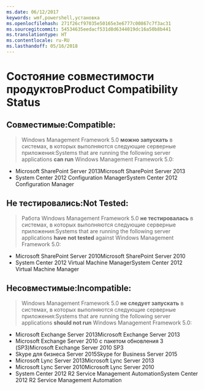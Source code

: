 ```yaml
---
ms.date: 06/12/2017
keywords: wmf,powershell,установка
ms.openlocfilehash: 271f26cf97035e50165e3e6777c00867c7f3ac31
ms.sourcegitcommit: 54534635eedacf531d8d6344019dc16a50b8b441
ms.translationtype: HT
ms.contentlocale: ru-RU
ms.lasthandoff: 05/16/2018
---
```

# <a name="product-compatibility-status"></a><span data-ttu-id="84558-102">Состояние совместимости продуктов</span><span class="sxs-lookup"><span data-stu-id="84558-102">Product Compatibility Status</span></span>

## <a name="compatible"></a><span data-ttu-id="84558-103">Совместимые:</span><span class="sxs-lookup"><span data-stu-id="84558-103">Compatible:</span></span>
> <span data-ttu-id="84558-104">Windows Management Framework 5.0 **можно запускать** в системах, в которых выполняются следующие серверные приложения:</span><span class="sxs-lookup"><span data-stu-id="84558-104">Systems that are running the following server applications **can run** Windows Management Framework 5.0:</span></span>

- <span data-ttu-id="84558-105">Microsoft SharePoint Server 2013</span><span class="sxs-lookup"><span data-stu-id="84558-105">Microsoft SharePoint Server 2013</span></span>
- <span data-ttu-id="84558-106">System Center 2012 Configuration Manager</span><span class="sxs-lookup"><span data-stu-id="84558-106">System Center 2012 Configuration Manager</span></span>

## <a name="not-tested"></a><span data-ttu-id="84558-107">Не тестировались:</span><span class="sxs-lookup"><span data-stu-id="84558-107">Not Tested:</span></span>
> <span data-ttu-id="84558-108">Работа Windows Management Framework 5.0 **не тестировалась** в системах, в которых выполняются следующие серверные приложения:</span><span class="sxs-lookup"><span data-stu-id="84558-108">Systems that are running the following server applications **have not tested** against Windows Management Framework 5.0:</span></span>

- <span data-ttu-id="84558-109">Microsoft SharePoint Server 2010</span><span class="sxs-lookup"><span data-stu-id="84558-109">Microsoft SharePoint Server 2010</span></span>
- <span data-ttu-id="84558-110">System Center 2012 Virtual Machine Manager</span><span class="sxs-lookup"><span data-stu-id="84558-110">System Center 2012 Virtual Machine Manager</span></span>

## <a name="incompatible"></a><span data-ttu-id="84558-111">Несовместимые:</span><span class="sxs-lookup"><span data-stu-id="84558-111">Incompatible:</span></span>
> <span data-ttu-id="84558-112">Windows Management Framework 5.0 **не следует запускать** в системах, в которых выполняются следующие серверные приложения:</span><span class="sxs-lookup"><span data-stu-id="84558-112">Systems that are running the following server applications **should not run** Windows Management Framework 5.0:</span></span>

- <span data-ttu-id="84558-113">Microsoft Exchange Server 2013</span><span class="sxs-lookup"><span data-stu-id="84558-113">Microsoft Exchange Server 2013</span></span>
- <span data-ttu-id="84558-114">Microsoft Exchange Server 2010 с пакетом обновления 3 (SP3)</span><span class="sxs-lookup"><span data-stu-id="84558-114">Microsoft Exchange Server 2010 SP3</span></span>
- <span data-ttu-id="84558-115">Skype для бизнеса Server 2015</span><span class="sxs-lookup"><span data-stu-id="84558-115">Skype for Business Server 2015</span></span>
- <span data-ttu-id="84558-116">Microsoft Lync Server 2013</span><span class="sxs-lookup"><span data-stu-id="84558-116">Microsoft Lync Server 2013</span></span>
- <span data-ttu-id="84558-117">Microsoft Lync Server 2010</span><span class="sxs-lookup"><span data-stu-id="84558-117">Microsoft Lync Server 2010</span></span>
- <span data-ttu-id="84558-118">System Center 2012 R2 Service Management Automation</span><span class="sxs-lookup"><span data-stu-id="84558-118">System Center 2012 R2 Service Management Automation</span></span>
